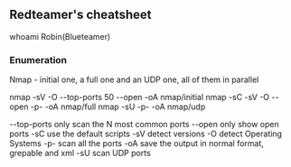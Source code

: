 ## Redteamer's cheatsheet
whoami
Robin(Blueteamer) 

### Enumeration 

Nmap - initial one, a full one and an UDP one, all of them in parallel

nmap -sV -O --top-ports 50 --open -oA nmap/initial <ip or cidr>
nmap -sC -sV -O --open -p- -oA nmap/full <ip or cidr>
nmap -sU -p- -oA nmap/udp <ip or cidr>

--top-ports only scan the N most common ports
--open only show open ports
-sC use the default scripts
-sV detect versions
-O detect Operating Systems
-p- scan all the ports
-oA save the output in normal format, grepable and xml
-sU scan UDP ports
